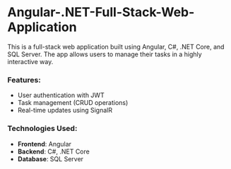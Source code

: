 # Angular-.NET-Full-Stack-Web-Application

This is a full-stack web application built using Angular, C#, .NET Core, and SQL Server. The app allows users to manage their tasks in a highly interactive way.

### Features:
- User authentication with JWT
- Task management (CRUD operations)
- Real-time updates using SignalR

### Technologies Used:
- **Frontend**: Angular
- **Backend**: C#, .NET Core
- **Database**: SQL Server
